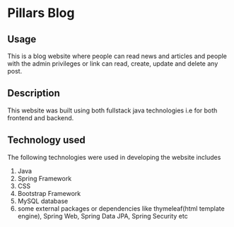 #  Pillars Blog

## Usage
This is a blog website where people can read news and articles and people with the admin privileges or link can read, create, update and delete any post.

## Description

This website was built using both fullstack java technologies i.e for both frontend and backend.  

## Technology used

The following technologies were used in developing the website includes
1. Java
2. Spring Framework
3. CSS
4. Bootstrap Framework
5. MySQL database
6. some external packages or dependencies like thymeleaf(html template engine), Spring Web, Spring Data JPA, Spring Security etc

  
   
